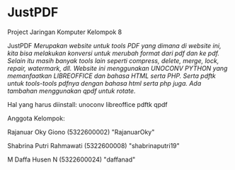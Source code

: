 # JustPDF
Project Jaringan Komputer Kelompok 8

JustPDF
*Merupakan website untuk tools PDF yang dimana di website ini, kita bisa melakukan konversi untuk merubah format dari pdf dan ke pdf. Selain itu masih banyak tools lain seperti compress, delete, merge, lock, repair, watermark, dll.
Website ini menggunakan UNOCONV PYTHON yang memanfaatkan LIBREOFFICE dan bahasa HTML serta PHP.
Serta pdftk untuk tools-tools pdfnya dengan bahasa html serta php juga. Ada tambahan menggunakan qpdf untuk rotate.*

Hal yang harus diinstall:
unoconv
libreoffice
pdftk
qpdf

Anggota Kelompok:

Rajanuar Oky Giono (5322600002) "RajanuarOky"

Shabrina Putri Rahmawati (5322600008) "shabrinaputri19"

M Daffa Husen N (5322600024) "daffanad"
